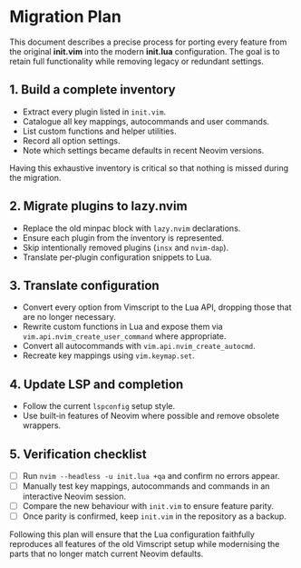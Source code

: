 # Migration Plan

This document describes a precise process for porting every feature from the
original **init.vim** into the modern **init.lua** configuration. The goal is to
retain full functionality while removing legacy or redundant settings.

## 1. Build a complete inventory

- Extract every plugin listed in `init.vim`.
- Catalogue all key mappings, autocommands and user commands.
- List custom functions and helper utilities.
- Record all option settings.
- Note which settings became defaults in recent Neovim versions.

Having this exhaustive inventory is critical so that nothing is missed during
the migration.

## 2. Migrate plugins to lazy.nvim

- Replace the old minpac block with `lazy.nvim` declarations.
- Ensure each plugin from the inventory is represented.
- Skip intentionally removed plugins (`insx` and `nvim-dap`).
- Translate per‑plugin configuration snippets to Lua.

## 3. Translate configuration

- Convert every option from Vimscript to the Lua API, dropping those that are no
  longer necessary.
- Rewrite custom functions in Lua and expose them via
  `vim.api.nvim_create_user_command` where appropriate.
- Convert all autocommands with `vim.api.nvim_create_autocmd`.
- Recreate key mappings using `vim.keymap.set`.

## 4. Update LSP and completion

- Follow the current `lspconfig` setup style.
- Use built‑in features of Neovim where possible and remove obsolete wrappers.

## 5. Verification checklist

- [ ] Run `nvim --headless -u init.lua +qa` and confirm no errors appear.
- [ ] Manually test key mappings, autocommands and commands in an interactive
  Neovim session.
- [ ] Compare the new behaviour with `init.vim` to ensure feature parity.
- [ ] Once parity is confirmed, keep `init.vim` in the repository as a backup.

Following this plan will ensure that the Lua configuration faithfully reproduces
all features of the old Vimscript setup while modernising the parts that no
longer match current Neovim defaults.

